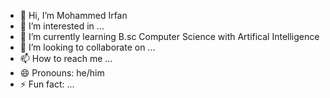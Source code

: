 - 👋 Hi, I’m Mohammed Irfan
- 👀 I’m interested in ...
- 🌱 I’m currently learning B.sc Computer Science with Artifical Intelligence
- 💞️ I’m looking to collaborate on ...
- 📫 How to reach me ...
- 😄 Pronouns: he/him
- ⚡ Fun fact: ...

<!---
Mohd-0706/Mohd-0706 is a ✨ special ✨ repository because its `README.md` (this file) appears on your GitHub profile.
You can click the Preview link to take a look at your changes.
--->
